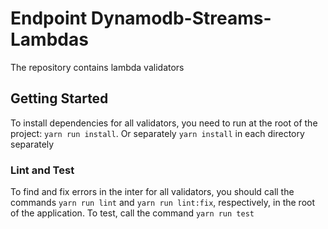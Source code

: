 # Endpoint Dynamodb-Streams-Lambdas

The repository contains lambda validators

## Getting Started

To install dependencies for all validators, you need to run at the root of the project: `yarn run install`. Or separately `yarn install` in each directory separately 

### Lint and Test

To find and fix errors in the inter for all validators, you should call the commands `yarn run lint` and `yarn run lint:fix`, respectively, in the root of the application. To test, call the command `yarn run test`
